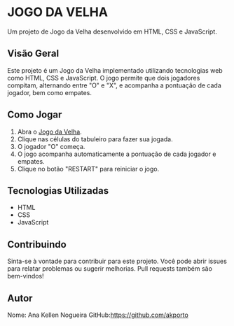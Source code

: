 # JOGO DA VELHA

Um projeto de Jogo da Velha desenvolvido em HTML, CSS e JavaScript.

## Visão Geral

Este projeto é um Jogo da Velha implementado utilizando tecnologias web como HTML, CSS e JavaScript. O jogo permite que dois jogadores compitam, alternando entre "O" e "X", e acompanha a pontuação de cada jogador, bem como empates.

## Como Jogar

1. Abra o [Jogo da Velha](https://akporto.github.io/Game-Tic-Tac-Toe-Web/).
2. Clique nas células do tabuleiro para fazer sua jogada.
3. O jogador "O" começa.
4. O jogo acompanha automaticamente a pontuação de cada jogador e empates.
5. Clique no botão "RESTART" para reiniciar o jogo.

## Tecnologias Utilizadas

- HTML
- CSS
- JavaScript


## Contribuindo

Sinta-se à vontade para contribuir para este projeto. Você pode abrir issues para relatar problemas ou sugerir melhorias. Pull requests também são bem-vindos!

## Autor

Nome: Ana Kellen Nogueira
GitHub:https://github.com/akporto

